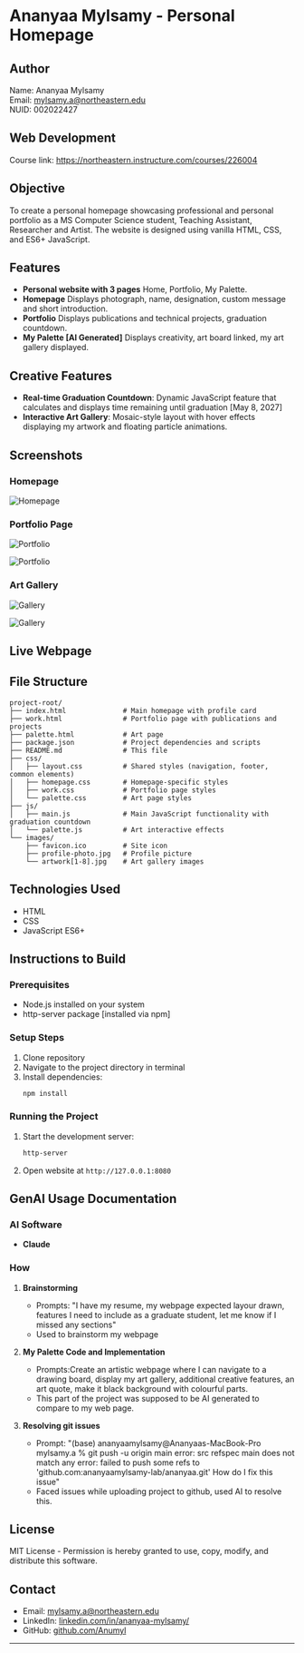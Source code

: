 # Ananyaa Mylsamy - Personal Homepage

## Author
Name: Ananyaa Mylsamy  
Email: mylsamy.a@northeastern.edu  
NUID: 002022427

## Web Development 
Course link: https://northeastern.instructure.com/courses/226004

## Objective
To create a personal homepage showcasing professional and personal portfolio as a MS Computer Science student, Teaching Assistant, Researcher and Artist. The website is designed using vanilla HTML, CSS, and ES6+ JavaScript. 

## Features
- **Personal website with 3 pages** Home, Portfolio, My Palette.
- **Homepage** Displays photograph, name, designation, custom message and short introduction. 
- **Portfolio** Displays publications and technical projects, graduation countdown.
- **My Palette [AI Generated]** Displays creativity, art board linked, my art gallery displayed.

## Creative Features
- **Real-time Graduation Countdown**: Dynamic JavaScript feature that calculates and displays time remaining until graduation [May 8, 2027]
- **Interactive Art Gallery**: Mosaic-style layout with hover effects displaying my artwork and floating particle animations.

## Screenshots
### Homepage
![Homepage](./images/homepage.jpg)

### Portfolio Page  
![Portfolio](./images/work1.jpg)

![Portfolio](./images/work2.jpg)

### Art Gallery
![Gallery](./images/palette1.jpg)

![Gallery](./images/palette2.jpg)

## Live Webpage


## File Structure
```
project-root/
├── index.html              # Main homepage with profile card
├── work.html               # Portfolio page with publications and projects
├── palette.html            # Art page
├── package.json            # Project dependencies and scripts
├── README.md               # This file
├── css/
│   ├── layout.css          # Shared styles (navigation, footer, common elements)
│   ├── homepage.css        # Homepage-specific styles
│   ├── work.css            # Portfolio page styles
│   └── palette.css         # Art page styles
├── js/
│   ├── main.js             # Main JavaScript functionality with graduation countdown
│   └── palette.js          # Art interactive effects
└── images/
    ├── favicon.ico         # Site icon
    ├── profile-photo.jpg   # Profile picture
    └── artwork[1-8].jpg    # Art gallery images
```

## Technologies Used
- HTML
- CSS
- JavaScript ES6+

## Instructions to Build

### Prerequisites
- Node.js installed on your system
- http-server package [installed via npm]

### Setup Steps
1. Clone repository
2. Navigate to the project directory in terminal
3. Install dependencies:
   ```bash
   npm install
   ```

### Running the Project
1. Start the development server:
   ```bash
   http-server
   ```

2. Open website at `http://127.0.0.1:8080`


## GenAI Usage Documentation

### AI Software
- **Claude** 

### How

1. **Brainstorming**
   - Prompts: "I have my resume, my webpage expected layour drawn, features I need to include as a graduate student, let me know if I missed any sections"
   - Used to brainstorm my webpage

2. **My Palette Code and Implementation**
   - Prompts:Create an artistic webpage where I can navigate to a drawing board, display my art gallery, additional creative features, an art quote, make it black background with colourful parts.
   - This part of the project was supposed to be AI generated to compare to my web page.

3. **Resolving git issues**
   - Prompt: "(base) ananyaamylsamy@Ananyaas-MacBook-Pro mylsamy.a % git push -u origin main error: src refspec main does not match any error: failed to push some refs to 'github.com:ananyaamylsamy-lab/ananyaa.git' How do I fix this issue"
   - Faced issues while uploading project to github, used AI to resolve this.


## License
MIT License - Permission is hereby granted to use, copy, modify, and distribute this software.

## Contact
- Email: mylsamy.a@northeastern.edu
- LinkedIn: [linkedin.com/in/ananyaa-mylsamy/](https://www.linkedin.com/in/ananyaa-mylsamy/)
- GitHub: [github.com/Anumyl](https://github.com/Anumyl)

---
